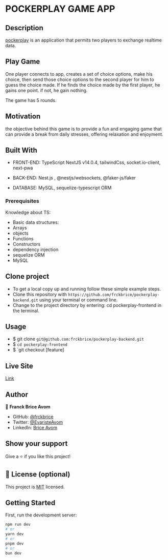 # POCKERPLAY GAME APP

## Description

[pockerplay](http://pockerplay.vercel.app) is an application that permits two players to exchange realtime data.

## Play Game

One player connects to app, creates a set of choice options, make his choice, then send those choice options to the second player for him to guess the choice made.
If he finds the choice made by the first player, he gains one point. if not, he gain nothing.

The game has 5 rounds. 


## Motivation
the objective behind this game is to provide a fun and engaging game that can provide a break from daily stresses, offering relaxation and enjoyment.

## Built With

- FRONT-END:  TypeScript  NextJS v14.0.4, tailwindCss, socket.io-client, next-pwa

- BACK-END: Nest.js , @nestjs/websockets, @faker-js/faker

- DATABASE: MySQL, sequelize-typescript ORM

### Prerequisites

Knowledge about TS:

- Basic data structures:
- Arrays
- objects
- Functions
- Constructors
- dependency injection
- sequelize ORM
- MySQL

## Clone project

- To get a local copy up and running follow these simple example steps.
- Clone this repository with `https://github.com/frckbrice/pockerplay-backend.git` using your terminal or command line.
- Change to the project directory by entering: cd pockerplay-frontend in the terminal.

## Usage

- $ git clone `git@github.com:frckbrice/pockerplay-backend.git `
- $ `cd pockerplay-frontend `
- $ `git checkout [feature]


## Live Site

[Link](https://pockerplay.vercel.app/)

## Author

👤 **Franck Brice Avom**

- GitHub: [@frckbrice](https://github.com/frckbrice)
- Twitter: [@EvaristeAvom](https://twitter.com/EvaristeAvom)
- LinkedIn: [Brice Avom](https://www.linkedin.com/in/avombrice/)

## Show your support

Give a ⭐️ if you like this project!

## 📝 License (optional)

This project is [MIT](./LICENSE) licensed.


## Getting Started

First, run the development server:

```bash
npm run dev
# or
yarn dev
# or
pnpm dev
# or
bun dev
```
